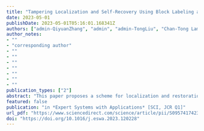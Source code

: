 ```yaml
---
title: "Tampering Localization and Self-Recovery Using Block Labeling and Adaptive Significance"
date: 2023-05-01
publishDate: 2023-05-01T05:16:01.168341Z
authors: ["admin-QiyuanZhang", "admin", "admin-TongLiu", "Chan-Tong Lam", "Guoheng Huang", "Di Lin", "Ping Li"]
author_notes:
- ""
- "corresponding author"
- ""
- ""
- ""
- ""
- ""
- ""
- ""
publication_types: ["2"]
abstract: "This paper proposes a scheme for localization and restoration of image tampered regions using block labelling and adaptive significance. To generate the watermark information which includes authentication data and recovery data, we propose a block coordinate labelling method, which extracts the exact coordinate position information of each block, while the recovery data is composed of Block Adaptive Significances (BAS) and bitmaps, which are composed of high and low adaptive significance. To detect the tampered area more effectively, we propose a dual detection approach that combines the block-based labeling (BBL) and pixel-based labeling (PBL). We embed the authentication data into each pixel in the block sequentially and embed the position coordinate information of the block into the whole image in ascending order. The PBL approach can be used to rapidly complete tamper detection when the requirements for PBL are satisfied, whereas the BBL is used to increase the possibility of successfully detecting tampering if the conditions are not satisfied. Furthermore, we propose a block-level partially symmetric mapping and apply it to self-recovery bits in block units, thereby reducing the possibility of recovery bits being lost. The experimental results show that in our scheme, the average precision reaches 86.70%, which is 4% higher than the existing results, and the average F1score reaches 92.02%, which is 2% higher than the existing results."
featured: false
publication: "in *Expert Systems with Applications* [SCI, JCR Q1]"
url_pdf: "https://www.sciencedirect.com/science/article/pii/S0957417423007303"
doi: "https://doi.org/10.1016/j.eswa.2023.120228"
---
```


